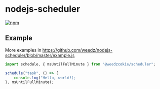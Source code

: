 # nodejs-scheduler

[![npm](https://img.shields.io/npm/v/@weedzcokie/scheduler?style=flat-square)](https://www.npmjs.com/package/@weedzcokie/scheduler)

## Example

More examples in <https://github.com/weedz/nodejs-scheduler/blob/master/example.js>

```ts
import schedule, { msUntilFullMinute } from "@weedzcokie/scheduler";

schedule("task", () => {
    console.log("Hello, world!);
}, msUntilFullMinute);
```
